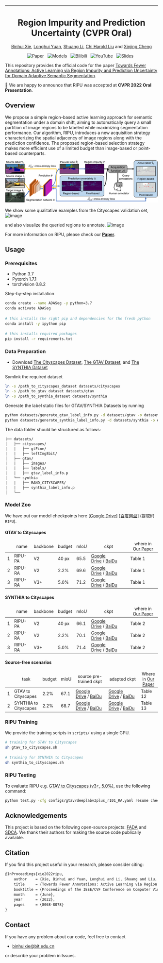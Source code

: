  ---

<div align="center">    
 
# Region Impurity and Prediction Uncertainty (CVPR Oral)

[Binhui Xie](https://binhuixie.github.io), [Longhui Yuan](https://yuanlonghui.github.io), [Shuang Li](https://shuangli.xyz), [Chi Harold Liu](https://scholar.google.com/citations?user=3IgFTEkAAAAJ&hl=en) and [Xinjing Cheng](https://scholar.google.com/citations?user=8QbRVCsAAAAJ&hl=en)


[![Paper](https://img.shields.io/badge/Paper-arXiv-%23B31B1B?style=flat-square)](https://arxiv.org/abs/2111.12940)&nbsp;&nbsp;
[![Models](https://img.shields.io/badge/Model-Google-%230061FF?logo=googledrive&style=flat-square)](https://drive.google.com/drive/folders/1GUGsMHnBHlk5rlkAsUq55O2GNdFF_--a)&nbsp;&nbsp;
[![Bilibili](https://img.shields.io/badge/Video-Bilibili-%2300A1D6?logo=bilibili&style=flat-square)](https://www.bilibili.com/video/BV1oS4y1e7J5)&nbsp;&nbsp;
[![YouTube](https://img.shields.io/badge/Video-YouTube-%23FF0000?logo=youtube&style=flat-square)](https://www.youtube.com/watch?v=kN4Kru2fL-g)&nbsp;&nbsp;
[![Slides](https://img.shields.io/badge/Poster-Dropbox-%230061FF?logo=dropbox&style=flat-square)](https://www.dropbox.com/s/mm14k36ydirk2w8/cvpr22_poster_2x1_in-person.pdf?dl=0)&nbsp;&nbsp;

</div>

This repository provides the official code for the paper [Towards Fewer Annotations: Active Learning via Region Impurity and Prediction Uncertainty for Domain Adaptive Semantic Segmentation](https://arxiv.org/abs/2111.12940).

🥳 We are happy to announce that RIPU was accepted at **CVPR 2022 Oral Presentation**.

## Overview
We propose a simple region-based active learning approach for semantic segmentation under a domain shift, aiming to automatically query a small partition of image regions to be labeled while maximizing segmentation performance. 
Our algorithm, RIPU, introduces a new acquisition strategy characterizing the spatial adjacency of image regions along with the prediction confidence. 
The proposed region-based selection strategy makes more efficient use of a limited budget than image-based or point-based counterparts. 

![image](resources/framework.png)

We show some qualitative examples from the Cityscapes validation set, 
![image](resources/visualization_results.png)

and also visualize the queried regions to annotate.
![image](resources/visualization_active.png)

For more information on RIPU, please check our **[Paper](https://arxiv.org/pdf/2111.12940.pdf)**.

## Usage
### Prerequisites
- Python 3.7
- Pytorch 1.7.1
- torchvision 0.8.2

Step-by-step installation

```bash
conda create --name ADASeg -y python=3.7
conda activate ADASeg

# this installs the right pip and dependencies for the fresh python
conda install -y ipython pip

# this installs required packages
pip install -r requirements.txt

```

### Data Preparation

- Download [The Cityscapes Dataset](https://www.cityscapes-dataset.com/), [The GTAV Dataset](https://download.visinf.tu-darmstadt.de/data/from_games/), and [The SYNTHIA Dataset](https://synthia-dataset.net/)

Symlink the required dataset

```bash
ln -s /path_to_cityscapes_dataset datasets/cityscapes
ln -s /path_to_gtav_dataset datasets/gtav
ln -s /path_to_synthia_dataset datasets/synthia
```

Generate the label static files for GTAV/SYNTHIA Datasets by running

```bash
python datasets/generate_gtav_label_info.py -d datasets/gtav -o datasets/gtav/
python datasets/generate_synthia_label_info.py -d datasets/synthia -o datasets/synthia/
```

The data folder should be structured as follows:

```
├── datasets/
│   ├── cityscapes/     
|   |   ├── gtFine/
|   |   ├── leftImg8bit/
│   ├── gtav/
|   |   ├── images/
|   |   ├── labels/
|   |   ├── gtav_label_info.p
│   └──	synthia
|   |   ├── RAND_CITYSCAPES/
|   |   ├── synthia_label_info.p
│   └──	
```

### Model Zoo
We have put our model checkpoints here [[Google Drive](https://drive.google.com/drive/folders/1GUGsMHnBHlk5rlkAsUq55O2GNdFF_--a?usp=sharing)] [[百度网盘](https://pan.baidu.com/s/17PovD8QfMzZiC5pyYzOqXA)] (提取码`RIPU`).

#### GTAV to Cityscapes
<table>
  <thead>
    <tr style="text-align: center;">
      <td></td>
      <td>name</td>
      <td>backbone</td>
      <td>budget</td>
      <td>mIoU</td>
     <td>ckpt</td>
    <td>where in <a href="https://arxiv.org/abs/2111.12940">Our Paper</a></td>
    </tr>
  </thead>
  <tbody>
    <tr>
      <td>1</td>
      <td>RIPU-PA</td>
      <td>V2</td>
      <td>40 px</td>
      <td>65.5</td>
      <td><a href="https://drive.google.com/drive/folders/1GUGsMHnBHlk5rlkAsUq55O2GNdFF_--a?usp=sharing">Google Drive</a>&nbsp/&nbsp<a href="https://pan.baidu.com/s/17PovD8QfMzZiC5pyYzOqXA">BaiDu</a>&nbsp</td>
      <td>Table 1</td>
    </tr>
    <tr>
      <td>2</td>
      <td>RIPU-RA</td>
      <td>V2</td>
      <td>2.2%</td>
      <td>69.6</td>
      <td><a href="https://drive.google.com/drive/folders/1GUGsMHnBHlk5rlkAsUq55O2GNdFF_--a?usp=sharing">Google Drive</a>&nbsp/&nbsp<a href="https://pan.baidu.com/s/17PovD8QfMzZiC5pyYzOqXA">BaiDu</a>&nbsp;</td>
      <td>Table 1</td>
    </tr>
    <tr>
      <td>3</td>
      <td>RIPU-RA</td>
      <td>V3+</td>
      <td>5.0%</td>
      <td>71.2</td>
      <td><a href="https://drive.google.com/drive/folders/1GUGsMHnBHlk5rlkAsUq55O2GNdFF_--a?usp=sharing">Google Drive</a>&nbsp/&nbsp<a href="https://pan.baidu.com/s/17PovD8QfMzZiC5pyYzOqXA">BaiDu</a>&nbsp;</td>
      <td>Table 1</td>
    </tr>
  </tbody>
</table>

#### SYNTHIA to Cityscapes
<table>
  <thead>
    <tr style="text-align: center;">
      <td></td>
      <td>name</td>
      <td>backbone</td>
      <td>budget</td>
    <td>mIoU</td>
      <td>ckpt</td>
      <td>where in <a href="https://arxiv.org/abs/2111.12940">Our Paper</a></td>
    </tr>
  </thead>
  <tbody>
    <tr>
      <td>1</td>
      <td>RIPU-PA</td>
      <td>V2</td>
      <td>40 px</td>
      <td>66.1</td>
      <td><a href="https://drive.google.com/drive/folders/1GUGsMHnBHlk5rlkAsUq55O2GNdFF_--a?usp=sharing">Google Drive</a>&nbsp/&nbsp<a href="https://pan.baidu.com/s/17PovD8QfMzZiC5pyYzOqXA">BaiDu</a>&nbsp</td>
      <td>Table 2</td>
    </tr>
    <tr>
      <td>2</td>
      <td>RIPU-RA</td>
      <td>V2</td>
      <td>2.2%</td>
      <td>70.1</td>
      <td><a href="https://drive.google.com/drive/folders/1GUGsMHnBHlk5rlkAsUq55O2GNdFF_--a?usp=sharing">Google Drive</a>&nbsp/&nbsp<a href="https://pan.baidu.com/s/17PovD8QfMzZiC5pyYzOqXA">BaiDu</a>&nbsp;</td>
      <td>Table 2</td>
    </tr>
    <tr>
      <td>3</td>
      <td>RIPU-RA</td>
      <td>V3+</td>
      <td>5.0%</td>
      <td>71.4</td>
      <td><a href="https://drive.google.com/drive/folders/1GUGsMHnBHlk5rlkAsUq55O2GNdFF_--a?usp=sharing">Google Drive</a>&nbsp/&nbsp<a href="https://pan.baidu.com/s/17PovD8QfMzZiC5pyYzOqXA">BaiDu</a>&nbsp;</td>
      <td>Table 2</td>
    </tr>
  </tbody>
</table>


#### Source-free scenarios
<table>
  <thead>
    <tr style="text-align: center;">
      <td></td>
      <td>task</td>
      <td>budget</td>
    <td>mIoU</td>
    <td>source pre-trained ckpt</td>
      <td>adapted ckpt</td>
      <td>Where in <a href="https://arxiv.org/abs/2111.12940">Our Paper</a></td>
    </tr>
  </thead>
  <tbody>
    <tr>
      <td>1</td>
      <td>GTAV to Cityscapes</td>
      <td>2.2%</td>
      <td>67.1</td>
    <td><a href="https://drive.google.com/file/d/1YimMmFE8yceCDori0l1TCR_aH_pigkzr/view?usp=sharing">Google Drive</a>&nbsp/&nbsp<a href="https://pan.baidu.com/s/1DkIupuggBs-_wg9j5xpc6Q">BaiDu</a>&nbsp</td>
      <td><a href="https://drive.google.com/file/d/1kjdO6vSqU5tzQnEuJave43qzgKX6nSez/view?usp=share_link">Google Drive</a>&nbsp/&nbsp<a href="https://pan.baidu.com/s/1VGch_pEgpukZpCEjQNSIlA">BaiDu</a>&nbsp</td>
      <td>Table 12</td>
    </tr>
    <tr>
      <td>2</td>
      <td>SYNTHIA to Cityscapes</td>
      <td>2.2%</td>
      <td>68.7</td>
<td><a href="https://drive.google.com/file/d/15otC9L6yCLjyYQl2Z_6Q4ORyq3T4AT5Z/view?usp=share_link">Google Drive</a>&nbsp/&nbsp<a href="https://pan.baidu.com/s/1zRAb2HttwlgerOyGz085Kg">BaiDu</a>&nbsp</td>
      <td><a href="https://drive.google.com/file/d/1URaXtXZ3wfT1bw54cJEI2qiVefTEpaTK/view?usp=share_link">Google Drive</a>&nbsp/&nbsp<a href="https://pan.baidu.com/s/1opjIZmZA1VeyNCH2IEsN-A">BaiDu</a>&nbsp;</td>
      <td>Table 13</td>
    </tr>
  </tbody>
</table>


### RIPU Training

We provide the training scripts in `scripts/` using a single GPU.

```bash
# training for GTAV to Cityscapes
sh gtav_to_cityscapes.sh

# training for SYNTHIA to Cityscapes
sh synthia_to_cityscapes.sh
```

### RIPU Testing
To evaluate RIPU e.g. [GTAV to Cityscapes (v3+, 5.0%)](https://drive.google.com/file/d/1_ZNbEw_hGh5cAX59vlIgRdfkFF7M5nCY/view?usp=sharing), use the following command:
```bash
python test.py -cfg configs/gtav/deeplabv3plus_r101_RA.yaml resume checkpint/v3plus_gtav_ra_5.0_precent/model_last.pth OUTPUT_DIR checkpint/v3plus_gtav_ra_5.0_precent
```


## Acknowledgements
This project is based on the following open-source projects: [FADA](https://github.com/JDAI-CV/FADA) and [SDCA](https://github.com/BIT-DA/SDCA). We thank their authors for making the source code publically available.


## Citation
If you find this project useful in your research, please consider citing:
```latex
@InProceedings{xie2022ripu,
    author    = {Xie, Binhui and Yuan, Longhui and Li, Shuang and Liu, Chi Harold and Cheng, Xinjing},
    title     = {Towards Fewer Annotations: Active Learning via Region Impurity and Prediction Uncertainty for Domain Adaptive Semantic Segmentation},
    booktitle = {Proceedings of the IEEE/CVF Conference on Computer Vision and Pattern Recognition (CVPR)},
    month     = {June},
    year      = {2022},
    pages     = {8068-8078}
}
```

## Contact

If you have any problem about our code, feel free to contact

- [binhuixie@bit.edu.cn](mailto:binhuixie@bit.edu.cn)

or describe your problem in Issues.
